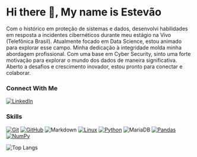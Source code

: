 # Hi there 👋, My name is Estevão

Com o histórico em proteção de sistemas e dados, desenvolvi habilidades em resposta a incidentes cibernéticos durante meu estágio na Vivo (Telefônica Brasil). Atualmente focado em Data Science, estou animado para explorar esse campo. Minha dedicação à integridade molda minha abordagem profissional. Com uma base em Cyber Security, sinto uma forte motivação para explorar o mundo dos dados de maneira significativa. Aberto a desafios e crescimento inovador, estou pronto para conectar e colaborar.

### Connect With Me
[![LinkedIn](https://img.shields.io/badge/-LinkedIn-000?style=for-the-badge&logo=linkedin&logoColor=30A3DC)](https://www.linkedin.com/in/tevolve/)

### Skills
[![Git](https://img.shields.io/badge/Git-000?style=for-the-badge&logo=git&logoColor=E94D5F)](https://git-scm.com/doc) 
[![GitHub](https://img.shields.io/badge/GitHub-000?style=for-the-badge&logo=github&logoColor=30A3DC)](https://docs.github.com/)
![Markdown](https://img.shields.io/badge/Markdown-000?style=for-the-badge&logo=markdown)
[![Linux](https://img.shields.io/badge/Linux-000?style=for-the-badge&logo=linux&logoColor=FFFF00)](https://linux.org/)
[![Python](https://img.shields.io/badge/python-000?style=for-the-badge&logo=python&logoColor=0000FF)](https://python.org/)
![MariaDB](https://img.shields.io/badge/MariaDB-000?style=for-the-badge&logo=mariadb&logoColor=B22222)
[![Pandas](https://img.shields.io/badge/pandas-000?style=for-the-badge&logo=pandas&logoColor=white)](https://pandas.pydata.org/)
[![NumPy](https://img.shields.io/badge/numpy-000?style=for-the-badge&logo=numpy&logoColor=00BFFF)](https://numpy.org/)

![Top Langs](https://github-readme-stats-git-masterrstaa-rickstaa.vercel.app/api/top-langs/?username=TEVOLVE&bg_color=000&border_color=30A3DC&title_color=E94D5F&text_color=FFF)

